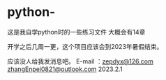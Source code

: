 # python-
这是我自学python时的一些练习文件
大概会有14章

开学之后几周一更，这个项目应该会到2023年暑假结束。

应该没人给我发消息吧。
E-mail ：zepdyx@126.com
         zhangEnpei0821@outlook.com
                         2023.2.1
